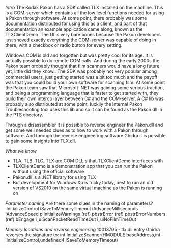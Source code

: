 _Intro_
The Kodak Pakon has a SDK called TLX installed on the machine. This is a COM-server which contains all the low level functions needed for using a Pakon through software. At some point, there probably was some documentation distributed for using this as a client, and part of that documentation an example application came along, known as the TLXClientDemo. The UI is very bare bones because the Pakon developers just shoved exactly everything the COM-server was capable of doing in there, with a checkbox or radio button for every setting.

Windows COM is old and forgotten but was pretty cool for its age. It is actually possible to do remote COM calls. And during the early 2000s the Pakon team probably thought that film scanners would have a long future yet, little did they know.. The SDK was probably not very popular among commercial users, just getting started was a bit too much and the payoff was that you could build your own software for scanning film. At some point the Pakon team saw that Microsoft .NET was gaining some serious traction, and being a programming language that is faster to get started with, they build their own interop layer between C# and the COM-server. A C# lib was probably also distributed at some point, luckily the internal Pakon Troubleshooting tool uses this lib and so it can be found as the Pakon.dll in the PTS directory.

Through a disassembler it is possible to reverse engineer the Pakon.dll and get some well needed clues as to how to work with a Pakon through software. And through the reverse engineering software Ghidra it is possible to gain some insights into TLX.dll.

_What we know_
- TLA, TLB, TLC, TLX are COM DLL:s that TLXClientDemo interfaces with
- TLXClientDemo is a demonstration app that you can run the Pakon without using the official software
- Pakon.dll is a .NET library for using TLX
- But development for Windows Xp is tricky today, best to run an old version of VS2010 on the same virtual machine as the Pakon is running on


_Parameter naming_
Are there some clues in the naming of parameters?
iInitializeControl
iSaveToMemoryTimeout
iAdvanceMilliseconds
iAdvanceSpeed
piInitializeWarnings (ref)
pbstrError (ref)
pbstrErrorNumbers (ref)
bEngage
i_uiScanPacketReadTimeOut
i_uiNoFilmTimeOut

_Memory locations and reverse engineering_
10013705 - tlx.dll entry
Ghidra reverses the signature to:
int InitializeScanner(HMODULE baseAddress,int iInitializeControl,undefined4 iSaveToMemoryTimeout)